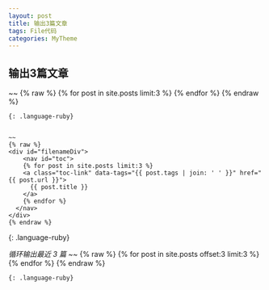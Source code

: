 ```yaml
---
layout: post
title: 输出3篇文章
tags: File代码
categories: MyTheme
---
```



## 输出3篇文章

~~
{% raw %}
{% for post in site.posts limit:3 %}
{% endfor %}
{% endraw %}
~~~
{: .language-ruby}


~~
{% raw %}
<div id="filenameDiv"> 
    <nav id="toc">
    {% for post in site.posts limit:3 %}
    <a class="toc-link" data-tags="{{ post.tags | join: ' ' }}" href="{{ post.url }}">
      {{ post.title }}
    </a>
    {% endfor %}
  </nav>     
</div>
{% endraw %}
~~~
{: .language-ruby}

*循环输出最近 3 篇*
~~
{% raw %}
{% for post in site.posts offset:3 limit:3 %}
{% endfor %}
{% endraw %}
~~~
{: .language-ruby}
